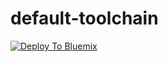 # default-toolchain
<p><a href="https://new-console.ng.bluemix.net/devops/setup/deploy/?repository=https%3A//github.com//IBM-Bluemix/insurance-toolchain.git"><img src="/IBM-Bluemix/insurance-toolchain/raw/master/.bluemix/create_toolchain_button.png" alt="Deploy To Bluemix" style="max-width:100%;"></a></p>
